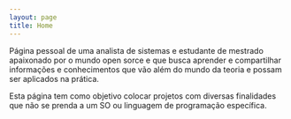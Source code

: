 ```yaml
---
layout: page
title: Home
---
```

Página pessoal de uma analista de sistemas e estudante de mestrado apaixonado por o mundo open sorce e que busca aprender e compartilhar informações e conhecimentos que vão além do mundo da teoria e possam ser aplicados na prática.

Esta página tem como objetivo colocar projetos com diversas finalidades que não se prenda a um SO ou linguagem de programação específica.

